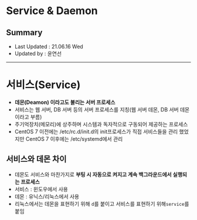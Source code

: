 Service & Daemon 
====================================
## Summary
- Last Updated : 21.06.16 Wed   
- Updated by : 윤연선
-----------------------------------

# 서비스(Service)
* **데몬(Deamon) 이라고도 불리는 서버 프로세스**
* 서비스는 웹 서버, DB 서버 등의 서버 프로세스를 지칭(웹 서버 데몬, DB 서버 데몬이라고 부름)
* 주기억장치(메모리)에 상주하며 시스템과 독자적으로 구동되어 제공하는 프로세스
* CentOS 7 이전에는 /etc/rc.d/init.d의 init프로세스가 직접 서비스들을 관리 했었지만 CentOS 7 이후에는 /etc/systemd에서 관리 
 
## 서비스와 데몬 차이
* 데몬도 서비스와 마찬가지로 **부팅 시 자동으로 켜지고 계속 백그라운드에서 실행되는 프로세스**
* 서비스 : 윈도우에서 사용
* 데몬 : 유닉스/리눅스에서 사용
* 리눅스에서는 데몬을 표현하기 위해 `d`를 붙이고 서비스를 표현하기 위해`service`를 붙임




